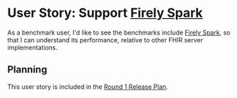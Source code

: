 # User Story: Support [Firely Spark](https://github.com/FirelyTeam/spark)

As a benchmark user,
  I'd like to see the benchmarks include
  [Firely Spark](https://github.com/FirelyTeam/spark),
  so that I can understand its performance,
  relative to other FHIR server implementations.


## Planning

This user story is included in the
  [Round 1 Release Plan](../plans/0001-round-1.md).